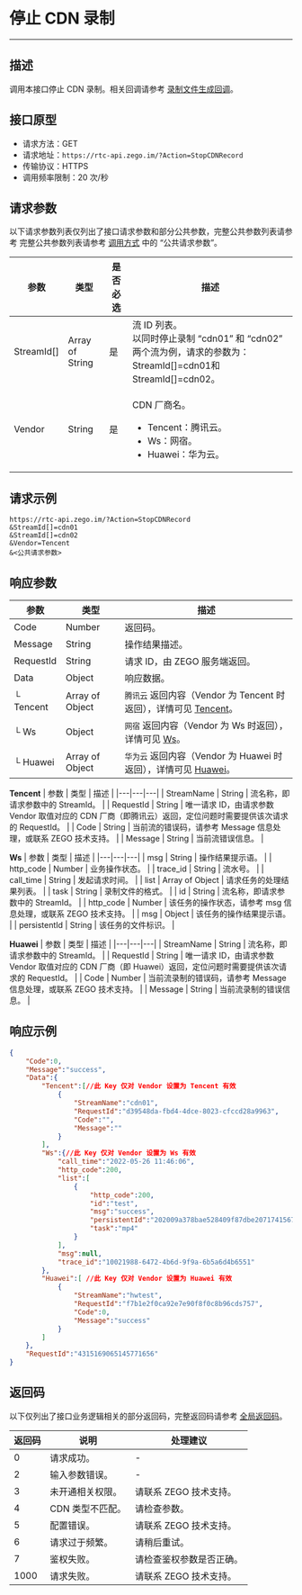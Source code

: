 # 停止 CDN 录制

---

## 描述

调用本接口停止 CDN 录制。相关回调请参考 [录制文件生成回调](https://doc-zh.zego.im/article/19690)。



## 接口原型

- 请求方法：GET
- 请求地址：`https://rtc-api.zego.im/?Action=StopCDNRecord`
- 传输协议：HTTPS
- 调用频率限制：20 次/秒

## 请求参数

以下请求参数列表仅列出了接口请求参数和部分公共参数，完整公共参数列表请参考 完整公共参数列表请参考 [调用方式](/real-time-video-server/api-reference/accessing-server-apis#公共请求参数) 中的 “公共请求参数”。


<table>

<thead>
  <tr>
    <th>参数</th>
    <th>类型</th>
    <th>是否必选</th>
    <th>描述</th>
  </tr>
</thead>
<tbody>
  <tr>
    <td>StreamId[]</td>
    <td>Array of String</td>
    <td>是</td>
    <td>流 ID 列表。<br />以同时停止录制 “cdn01” 和 “cdn02” 两个流为例，请求的参数为：StreamId[]=cdn01和StreamId[]=cdn02。</td>
  </tr>
  <tr>
    <td>Vendor</td>
    <td>String</td>
    <td>是</td>
    <td>
    <p>CDN 厂商名。</p>
    <ul>
    <li>Tencent：腾讯云。</li><li>Ws：网宿。</li><li>Huawei：华为云。</li>
    </ul>
    </td>
  </tr>
</tbody>
</table>


## 请求示例

```
https://rtc-api.zego.im/?Action=StopCDNRecord
&StreamId[]=cdn01
&StreamId[]=cdn02
&Vendor=Tencent
&<公共请求参数>
```

## 响应参数


| 参数 | 类型 | 描述 |
|---|---|---|
| Code | Number | 返回码。 |
| Message | String | 操作结果描述。 |
| RequestId | String | 请求 ID，由 ZEGO 服务端返回。 |
| Data | Object | 响应数据。 |
| └ Tencent | Array of Object | <code>腾讯云</code> 返回内容（Vendor 为 Tencent 时返回），详情可见 [Tencent](#tencent)。 |
| └ Ws | Object | <code>网宿</code> 返回内容（Vendor 为 Ws 时返回），详情可见 [Ws](#ws)。 |
| └ Huawei | Array of Object | <code>华为云</code> 返回内容（Vendor 为 Huawei 时返回），详情可见 [Huawei](#huawei)。 |

<a id="tencent"></a>
**Tencent**
| 参数 | 类型 | 描述 |
|---|---|---|
| StreamName | String | 流名称，即请求参数中的 StreamId。 |
| RequestId | String | 唯一请求 ID，由请求参数 Vendor 取值对应的 CDN 厂商（即腾讯云）返回，定位问题时需要提供该次请求的 RequestId。 |
| Code | String | 当前流的错误码，请参考 Message 信息处理，或联系 ZEGO 技术支持。 |
| Message | String | 当前流错误信息。 |

<a id="ws"></a>
**Ws**
| 参数 | 类型 | 描述 |
|---|---|---|
| msg | String | 操作结果提示语。 |
| http_code | Number | 业务操作状态。 |
| trace_id | String | 流水号。 |
| call_time | String | 发起请求时间。 |
| list | Array of Object | 请求任务的处理结果列表。 |
| task | String | 录制文件的格式。 |
| id | String | 流名称，即请求参数中的 StreamId。 |
| http_code | Number | 该任务的操作状态，请参考 msg 信息处理，或联系 ZEGO 技术支持。 |
| msg | Object | 该任务的操作结果提示语。 |
| persistentId | String | 该任务的文件标识。 |

<a id="huawei"></a>
**Huawei**
| 参数 | 类型 | 描述 |
|---|---|---|
| StreamName | String | 流名称，即请求参数中的 StreamId。 |
| RequestId | String | 唯一请求 ID，由请求参数 Vendor 取值对应的 CDN 厂商（即 Huawei）返回，定位问题时需要提供该次请求的 RequestId。 |
| Code | Number | 当前流录制的错误码，请参考 Message 信息处理，或联系 ZEGO 技术支持。 |
| Message | String | 当前流录制的错误信息。 |


## 响应示例

```json
{
    "Code":0,
    "Message":"success",
    "Data":{
        "Tencent":[//此 Key 仅对 Vendor 设置为 Tencent 有效
            {
                "StreamName":"cdn01",
                "RequestId":"d39548da-fbd4-4dce-8023-cfccd28a9963",
                "Code":"",
                "Message":""
            }
        ],
        "Ws":{//此 Key 仅对 Vendor 设置为 Ws 有效
            "call_time":"2022-05-26 11:46:06",
            "http_code":200,
            "list":[
                {
                    "http_code":200,
                    "id":"test",
                    "msg":"success",
                    "persistentId":"202009a378bae528409f87dbe20717415676",
                    "task":"mp4"
                }
            ],
            "msg":null,
            "trace_id":"10021988-6472-4b6d-9f9a-6b5a6d4b6551"
        },
        "Huawei":[ //此 Key 仅对 Vendor 设置为 Huawei 有效
            {
                "StreamName":"hwtest",
                "RequestId":"f7b1e2f0ca92e7e90f8f0c8b96cds757",
                "Code":0,
                "Message":"success"            
            }
        ]
    },
    "RequestId":"4315169065145771656"
}
```

## 返回码

以下仅列出了接口业务逻辑相关的部分返回码，完整返回码请参考 [全局返回码](https://doc-zh.zego.im/)。

|返回码|说明|处理建议|
|-----|------|-----|
| 0 | 请求成功。 |-|
| 2 | 输入参数错误。 |-|
| 3 | 未开通相关权限。 | 请联系 ZEGO 技术支持。|
| 4 | CDN 类型不匹配。 | 请检查参数。|
| 5 | 配置错误。 | 请联系 ZEGO 技术支持。|
| 6 | 请求过于频繁。 | 请稍后重试。|
| 7 | 鉴权失败。 | 请检查鉴权参数是否正确。|
| 1000  | 请求失败。 | 请联系 ZEGO 技术支持。|
